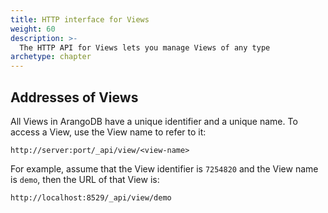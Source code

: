 ```yaml
---
title: HTTP interface for Views
weight: 60
description: >-
  The HTTP API for Views lets you manage Views of any type
archetype: chapter
---
```

## Addresses of Views

All Views in ArangoDB have a unique identifier and a unique
name. To access a View, use the View name to refer to it:

```
http://server:port/_api/view/<view-name>
```

For example, assume that the View identifier is `7254820` and
the View name is `demo`, then the URL of that View is:

```
http://localhost:8529/_api/view/demo
```
